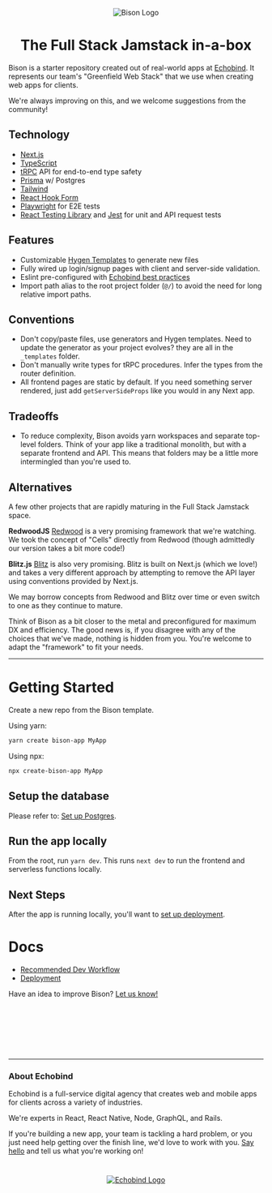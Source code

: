 <p align="center" style="text-align:center">
  <img alt="Bison Logo" src="https://user-images.githubusercontent.com/14339/89243835-f47e7c80-d5d2-11ea-8d8d-36202227d0ec.png" />
  <h1 align="center">The Full Stack Jamstack in-a-box</h1>
</p>

Bison is a starter repository created out of real-world apps at [Echobind](https://echobind.com). It represents our team's "Greenfield Web Stack" that we use when creating web apps for clients.

We're always improving on this, and we welcome suggestions from the community!

## Technology

- [Next.js](https://nextjs.org/)
- [TypeScript](https://www.typescriptlang.org/)
- [tRPC](https://trpc.io) API for end-to-end type safety
- [Prisma](https://www.prisma.io/) w/ Postgres
- [Tailwind](https://tailwindcss.com/)
- [React Hook Form](https://react-hook-form.com/)
- [Playwright](https://www.playwright.dev/) for E2E tests
- [React Testing Library](https://testing-library.com/docs/react-testing-library/intro) and [Jest](https://jestjs.io/) for unit and API request tests

## Features

- Customizable [Hygen Templates](https://www.hygen.io/) to generate new files
- Fully wired up login/signup pages with client and server-side validation.
- Eslint pre-configured with [Echobind best practices](https://github.com/echobind/eslint-plugin-echobind)
- Import path alias to the root project folder (`@/`) to avoid the need for long relative import paths.

## Conventions

- Don't copy/paste files, use generators and Hygen templates. Need to update the generator as your project evolves? they are all in the `_templates` folder.
- Don't manually write types for tRPC procedures. Infer the types from the router definition.
- All frontend pages are static by default. If you need something server rendered, just add `getServerSideProps` like you would in any Next app.

## Tradeoffs

- To reduce complexity, Bison avoids yarn workspaces and separate top-level folders. Think of your app like a traditional monolith, but with a separate frontend and API. This means that folders may be a little more intermingled than you're used to.

## Alternatives

A few other projects that are rapidly maturing in the Full Stack Jamstack space.

**RedwoodJS**
[Redwood](https://github.com/redwoodjs/redwood) is a very promising framework that we're watching. We took the concept of "Cells" directly from Redwood (though admittedly our version takes a bit more code!)

**Blitz.js**
[Blitz](https://github.com/blitz-js/blitz) is also very promising. Blitz is built on Next.js (which we love!) and takes a very different approach by attempting to remove the API layer using conventions provided by Next.js.

We may borrow concepts from Redwood and Blitz over time or even switch to one as they continue to mature.

Think of Bison as a bit closer to the metal and preconfigured for maximum DX and efficiency. The good news is, if you disagree with any of the choices that we've made, nothing is hidden from you. You're welcome to adapt the "framework" to fit your needs.

---

# Getting Started

Create a new repo from the Bison template.

Using yarn:

```sh
yarn create bison-app MyApp
```

Using npx:

```sh
npx create-bison-app MyApp
```

## Setup the database

Please refer to: [Set up Postgres](/docs/postgres.md).

## Run the app locally

From the root, run `yarn dev`. This runs `next dev` to run the frontend and serverless functions locally.

## Next Steps

After the app is running locally, you'll want to [set up deployment](/docs/deployment.md).

# Docs

- [Recommended Dev Workflow](/docs/devWorkflow.md)
- [Deployment](/docs/deployment.md)

Have an idea to improve Bison? [Let us know!](https://github.com/echobind/bisonapp/issues/new)

<hr style="margin-top: 120px" />

### About Echobind

Echobind is a full-service digital agency that creates web and mobile apps for clients across a variety of industries.

We're experts in React, React Native, Node, GraphQL, and Rails.

If you're building a new app, your team is tackling a hard problem, or you just need help getting over the finish line, we'd love to work with you. [Say hello](https://echobind.com/contact) and tell us what you're working on!

<p align="center" style="margin-top:40px">
  <a href="https://echobind.com" target="_blank">
    <img src="https://user-images.githubusercontent.com/14339/80931246-808bc880-8d86-11ea-9de5-39203d3ed5f5.png" alt="Echobind Logo">
  </a>
</p>
